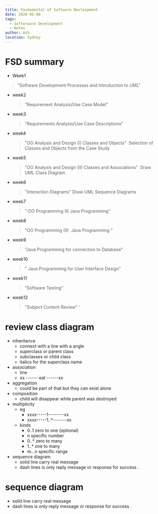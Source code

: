 ```yaml
---
title: Foudamental of Software Devleopment
date: 2020-05-08
tags:
  - Softerware Development
  - Notes
author: Ash
location: Sydney  
---
```



# FSD summary

- Week1 
 > "Software Development Processes and Introduction to UML"
  
- week2
  >"Requirement Analysis/Use Case Model"
- week3
  >"Requirements Analysis/Use Case Descriptions"
- week4
  >"OO Analysis and Design (I) Classes and Objects"
  > Selection of Classes and Objects from the Case Study
- week5
  > "OO Analysis and Design (II) Classes and Associations"
  >  Draw UML Class Diagram
- week6 
  > "Interaction Diagrams"
  > Draw UML Sequence Diagrams
- week7
  > ":OO Programming (I) Java Programming"
- week8
  > "OO Programming (II)  Java Programming
  "
- week9
  > "Java Programming for connection to Database"
- week10
  > " Java Programming for User Interface Design"
- week11
  > "Software Testing"
- week12
  > "Subject Content Review"
  '


# review class diagram
  - inheritance
    - connect with a line with a angle
    - superclass or parent class
    - subclasses or child class
    - italics for the superclass name 
  - association 
    - line
    - xx ------ eat ------xx
  - aggregation
    - could be part of that but they can exist alone 
  - composition
    - child will disappear while parent was destroyed
  - multiplicity 
    - eg
      - xxxx-----1--------xx
      - xxxx-----1..*-------xx
    - kinds
      - 0..1 zero to one (optional)
      - n    specific number
      - 0..* zero to many
      - 1..* one to many
      - m...n specific range
- sequence diagram
  - solid line carry real message
  - dash lines is only reply message or response for success .

# sequence diagram

- solid line carry real message
- dash lines is only reply message or response for success .
